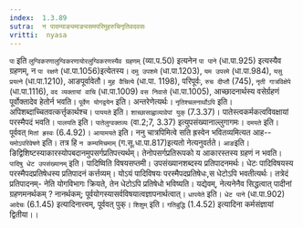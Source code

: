 ```yaml
---
index:  1.3.89
sutra:  न पादम्याङ्यमाङ्यसमपरिमुहरुचिनृतिवदवसः
vritti:  nyasa
---
```


`पा` इति `लुग्विकरणालुग्विकरणायोरलुग्विकरणस्यैव ग्रहणम्` (व्या.प.50) इत्यनेन `पा पाने` (धा.पा.925) इत्यस्यैव ग्रहणम्, न `पा रक्षणे` (धा.पा.1056)इत्येतस्य। `दमु उपशमे` (धा.पा.1203), `यम उपरमे` (धा.पा.984), `यसु प्रयत्ने` (धा.पा.1210), आङपूर्वावेतौ। `मुह वैचित्ये` (धा.पा. 1198), परिपूर्वः, `रुच दीप्तौ` (745), `नृती गात्रविक्षेपे` (धा.पा.1116), `वद व्यक्तायां वाचि` (धा.पा.1009) `वस निवासे` (धा.पा.1005), आच्छादनार्थस्य वसेर्ग्रहणं पूर्वोक्तादेव हेतोर्न भवति। `पूर्वेण योगद्वयेन` इति। अन्तरेणेत्यर्थः। `नृतिश्चलनार्थोऽपि` इति। अपिशब्दाच्चितवत्कर्त्तृकार्थश्च। `पाययते` इति। `शाच्छासाह्वाव्यावेपां युक्` (7.3.37)। पातेस्त्वकर्मकत्वविवक्षायां परस्मैपदं भवति। `पालयति` इति। `पातेलुग्वक्तव्यः` (वा.2;7, 3.37) इत्युपसंख्यानाल्लुगागमः। `दमयते` इति। पूर्ववत् `मितां ह्रस्वः` (6.4.92)। `आयामयते` इति। ननु चात्रपिमित्वे सति ह्रस्वेन भवितव्यमित्यत आह-- `यमोऽपरिवेषणे` इति। तत्र हि `न कम्यमिचमाम्` (ग.सू.धा.पा.817)इत्यतो नेत्यनुवर्तते। `आङ`इति। ङिद्विशिष्टस्याकारस्योपबदानमुपसर्गप्रतिपत्त्यर्थम्। तेनोपसर्गप्रतिरूपको य आकारस्तस्य ग्रहणं न भवति।
`पादिषु धेट उपसंख्यानम्` इति। पादिष्विति विषयसप्तमी। उपसंख्यानशब्दस्य प्रतिपादनमर्थः। धेटः पादिविषयस्य परस्मैपदप्रतिषेधस्य प्रतिपादनं कर्त्तव्यम्। योऽयं पादिविषयः परस्मैपदप्रतिषेधः,स धेटोऽपि भवतीत्यर्थः। तत्रेदं प्रतिपादनम्- नेति योगविभागः क्रियते, तेन धेटोऽपि प्रतिषेधो भविष्यति। यद्येवम्, नेत्यनेनैव सिद्धत्वात् पादीनां ग्रहणमनर्थकम् ? नानर्थकम्; पूर्वयोगस्यासर्वविषयात्वज्ञापनार्थत्वात्। `धापयेते` इति। `धेट पाने` (धा.पा.902) `आदेचः` (6.1.45) इत्यादिनात्त्वम्, पूर्ववत् पुक्। `शिशुम्` इति। `गतिबुद्धि` (1.4.52) इत्यादिना कर्मसंज्ञायां द्वितीया।।

